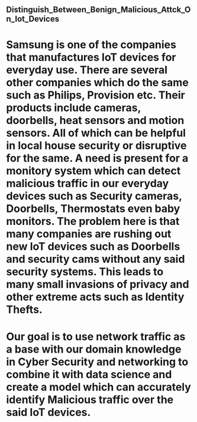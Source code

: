 ## Distinguish_Between_Benign_Malicious_Attck_On_Iot_Devices
# Samsung is one of the companies that manufactures IoT devices for everyday use. There are several other companies which do the same such as Philips, Provision etc. Their products include cameras, doorbells, heat sensors and motion sensors. All of which can be helpful in local house security or disruptive for the same. A need is present for a monitory system which can detect malicious traffic in our everyday devices such as Security cameras, Doorbells, Thermostats even baby monitors. The problem here is that many companies are rushing out new IoT devices such as Doorbells and security cams without any said security systems. This leads to many small invasions of privacy and other extreme acts such as Identity Thefts.
# Our goal is to use network traffic as a base with our domain knowledge in Cyber Security and networking to combine it with data science and create a model which can accurately identify Malicious traffic over the said IoT devices.
